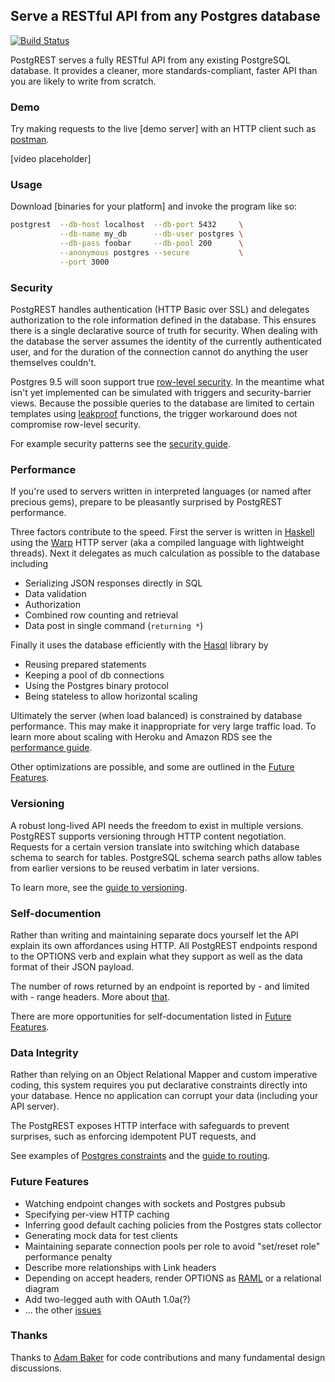 ## Serve a RESTful API from any Postgres database

[![Build Status](https://circleci.com/gh/begriffs/postgrest.png?circle-token=f723c01686abf0364de1e2eaae5aff1f68bd3ff2)](https://circleci.com/gh/begriffs/postgrest/tree/master)

PostgREST serves a fully RESTful API from any existing PostgreSQL
database. It provides a cleaner, more standards-compliant, faster
API than you are likely to write from scratch.

### Demo

Try making requests to the live [demo server] with an HTTP client
such as [postman](http://www.getpostman.com/).

[video placeholder]

### Usage

Download [binaries for your platform] and invoke the program like so:

```bash
postgrest  --db-host localhost  --db-port 5432     \
           --db-name my_db      --db-user postgres \
           --db-pass foobar     --db-pool 200      \
           --anonymous postgres --secure           \
           --port 3000
```

### Security

PostgREST handles authentication (HTTP Basic over SSL) and delegates
authorization to the role information defined in the database. This
ensures there is a single declarative source of truth for security.
When dealing with the database the server assumes the identity of
the currently authenticated user, and for the duration of the
connection cannot do anything the user themselves couldn't.

Postgres 9.5 will soon support true [row-level
security](http://michael.otacoo.com/postgresql-2/postgres-9-5-feature-highlight-row-level-security/).
In the meantime what isn't yet implemented can be simulated with
triggers and security-barrier views. Because the possible queries
to the database are limited to certain templates using
[leakproof](http://blog.2ndquadrant.com/how-do-postgresql-security_barrier-views-work/)
functions, the trigger workaround does not compromise row-level
security.

For example security patterns see the [security
guide](https://github.com/begriffs/postgrest/wiki/Security-and-Permissions).

### Performance

If you're used to servers written in interpreted languages (or named
after precious gems), prepare to be pleasantly surprised by PostgREST
performance.

Three factors contribute to the speed. First the server is written
in [Haskell](https://new-www.haskell.org/) using the
[Warp](http://www.yesodweb.com/blog/2011/03/preliminary-warp-cross-language-benchmarks)
HTTP server (aka a compiled language with lightweight threads).
Next it delegates as much calculation as possible to the database
including

* Serializing JSON responses directly in SQL
* Data validation
* Authorization
* Combined row counting and retrieval
* Data post in single command (`returning *`)

Finally it uses the database efficiently with the
[Hasql](https://nikita-volkov.github.io/hasql-benchmarks/) library
by

* Reusing prepared statements
* Keeping a pool of db connections
* Using the Postgres binary protocol
* Being stateless to allow horizontal scaling

Ultimately the server (when load balanced) is constrained by database
performance. This may make it inappropriate for very large traffic
load. To learn more about scaling with Heroku and Amazon RDS see
the [performance guide](https://github.com/begriffs/postgrest/wiki/Performance-and-Scaling).

Other optimizations are possible, and some are outlined in the
[Future Features](#future-features).

### Versioning

A robust long-lived API needs the freedom to exist in multiple
versions. PostgREST supports versioning through HTTP content
negotiation. Requests for a certain version translate into switching
which database schema to search for tables. PostgreSQL schema search
paths allow tables from earlier versions to be reused verbatim in
later versions.

To learn more, see the [guide to versioning](https://github.com/begriffs/postgrest/wiki/API-Versioning).

### Self-documention

Rather than writing and maintaining separate docs yourself let the
API explain its own affordances using HTTP. All PostgREST endpoints
respond to the OPTIONS verb and explain what they support as well
as the data format of their JSON payload.

The number of rows returned by an endpoint is reported by - and
limited with - range headers. More about
[that](http://begriffs.com/posts/2014-03-06-beyond-http-header-links.html).

There are more opportunities for self-documentation listed in [Future
Features](#future-features).

### Data Integrity

Rather than relying on an Object Relational Mapper and custom
imperative coding, this system requires you put declarative constraints
directly into your database. Hence no application can corrupt your
data (including your API server).

The PostgREST exposes HTTP interface with safeguards to prevent
surprises, such as enforcing idempotent PUT requests, and

See examples of [Postgres
constraints](http://www.tutorialspoint.com/postgresql/postgresql_constraints.htm)
and the [guide to routing](https://github.com/begriffs/postgrest/wiki/Routing).

### Future Features

* Watching endpoint changes with sockets and Postgres pubsub
* Specifying per-view HTTP caching
* Inferring good default caching policies from the Postgres stats collector
* Generating mock data for test clients
* Maintaining separate connection pools per role to avoid "set/reset
  role" performance penalty
* Describe more relationships with Link headers
* Depending on accept headers, render OPTIONS as [RAML](http://raml.org/) or a
  relational diagram
* Add two-legged auth with OAuth 1.0a(?)
* ... the other [issues](https://github.com/begriffs/postgrest/issues)

### Thanks

Thanks to [Adam Baker](https://github.com/adambaker) for code
contributions and many fundamental design discussions.
